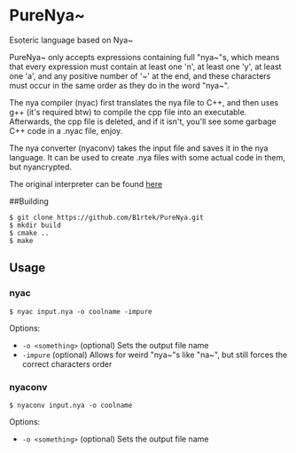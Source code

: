 # PureNya~
Esoteric language based on Nya~

PureNya~ only accepts expressions containing full "nya\~"s, which means that every expression must contain at least one 'n', at least one 'y', at least one 'a', and any positive number of '\~' at the end, and these characters must occur in the same order as they do in the word "nya\~".

The nya compiler (nyac) first translates the nya file to C++, and then uses g++ (it's required btw) to compile the cpp file into an executable. Afterwards, the cpp file is deleted, and if it isn't, you'll see some garbage C++ code in a .nyac file, enjoy.

The nya converter (nyaconv) takes the input file and saves it in the nya language. It can be used to create .nya files with some actual code in them, but nyancrypted.

The original interpreter can be found [here](https://github.com/sech1p/nya)


##Building
```shell
$ git clone https://github.com/B1rtek/PureNya.git
$ mkdir build
$ cmake ..
$ make
```

## Usage

### nyac

```shell
$ nyac input.nya -o coolname -impure
```

Options:
* `-o <something>` (optional)
  Sets the output file name
* `-impure` (optional)
  Allows for weird "nya~"s like "na~", but still forces the correct characters order

### nyaconv

```shell
$ nyaconv input.nya -o coolname
```

Options:
* `-o <something>` (optional)
  Sets the output file name